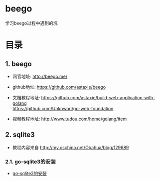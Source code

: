 # beego
学习beego过程中遇到的坑
# 目录
## 1. beego
* 网官地址: http://beego.me/
* github地址: https://github.com/astaxie/beego
* 文档教程地址: https://github.com/astaxie/build-web-application-with-golang  
  https://github.com/Unknwon/go-web-foundation  

* 视频教程地址: http://www.tudou.com/home/golang/item  

## 2. sqlite3
* 教程内容来自 http://my.oschina.net/Obahua/blog/129689  

### 2.1. go-sqlite3的安装
* [go-sqlite3的安装](https://github.com/CodyGuo/Go-Cody/blob/master/beego/sqlite3/README.md "go-sqlite3的安装")  
